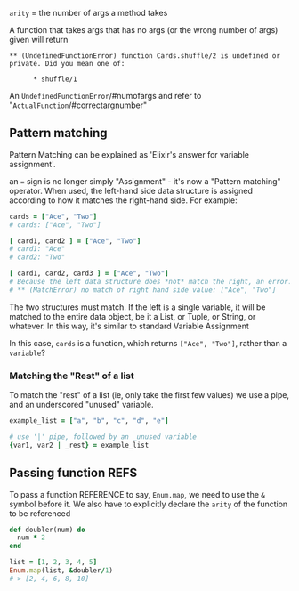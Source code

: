 `arity` = the number of args a method takes

A function that takes args that has no args (or the wrong number of args) given will return

```
** (UndefinedFunctionError) function Cards.shuffle/2 is undefined or private. Did you mean one of:

      * shuffle/1
```

An `UndefinedFunctionError`/#numofargs and refer to "`ActualFunction`/#correctargnumber"

Pattern matching
----------------

Pattern Matching can be explained as 'Elixir's answer for variable assignment'.

an `=` sign is no longer simply "Assignment" - it's now a "Pattern matching" operator. When used, the left-hand side data structure is assigned according to how it matches the right-hand side. For example:

```ruby
cards = ["Ace", "Two"]
# cards: ["Ace", "Two"]

[ card1, card2 ] = ["Ace", "Two"]
# card1: "Ace"
# card2: "Two"

[ card1, card2, card3 ] = ["Ace", "Two"]
# Because the left data structure does *not* match the right, an error:
# ** (MatchError) no match of right hand side value: ["Ace", "Two"]
```

The two structures must match. If the left is a single variable, it will be matched to the entire data object, be it a List, or Tuple, or String, or whatever. In this way, it's similar to standard Variable Assignment

In this case, `cards` is a function, which returns `["Ace", "Two"]`, rather than a `variable`?

### Matching the "Rest" of a list

To match the "rest" of a list (ie, only take the first few values) we use a pipe, and an  underscored "unused" variable.

```ruby
example_list = ["a", "b", "c", "d", "e"]

# use '|' pipe, followed by an _unused variable
{var1, var2 | _rest} = example_list 
```

Passing function REFS
---------------------

To pass a function REFERENCE to say, `Enum.map`, we need to use the `&` symbol before it. We also have to explicitly declare the `arity` of the function to be referenced

```ruby
def doubler(num) do
  num * 2
end

list = [1, 2, 3, 4, 5]
Enum.map(list, &doubler/1)
# > [2, 4, 6, 8, 10]
```